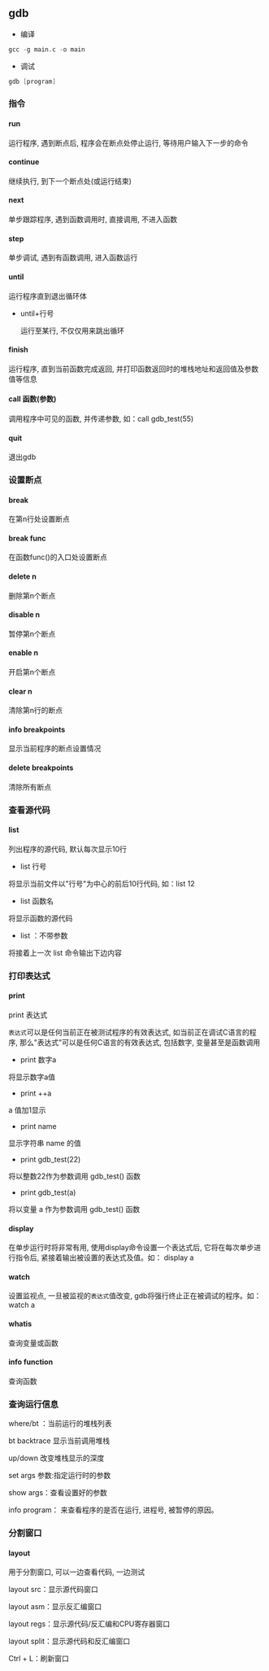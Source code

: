 <!--
 * @Description: 
 * @Version: 1.0
 * @Author: DaLao
 * @Email: dalao_li@163.com
 * @Date: 2022-03-12 22:41:18
 * @LastEditors: DaLao
 * @LastEditTime: 2022-09-11 18:27:38
-->

## gdb


- 编译

```c
gcc -g main.c -o main
```

- 调试

```c
gdb [program]
```


### 指令


#### run

运行程序, 遇到断点后, 程序会在断点处停止运行, 等待用户输入下一步的命令


#### continue

继续执行, 到下一个断点处(或运行结束)


#### next

单步跟踪程序, 遇到函数调用时, 直接调用, 不进入函数


#### step

单步调试, 遇到有函数调用, 进入函数运行


#### until

运行程序直到退出循环体

- until+行号

    运行至某行, 不仅仅用来跳出循环


#### finish

运行程序, 直到当前函数完成返回, 并打印函数返回时的堆栈地址和返回值及参数值等信息


#### call 函数(参数)

调用程序中可见的函数, 并传递参数, 如：call gdb_test(55)


#### quit

退出gdb


### 设置断点


#### break

在第n行处设置断点


#### break func

在函数func()的入口处设置断点


#### delete n

删除第n个断点


#### disable n

暂停第n个断点


#### enable n

开启第n个断点


#### clear n

清除第n行的断点


#### info breakpoints

显示当前程序的断点设置情况


#### delete breakpoints

清除所有断点



### 查看源代码


#### list

列出程序的源代码, 默认每次显示10行

- list 行号

将显示当前文件以"行号"为中心的前后10行代码, 如：list 12


- list 函数名

将显示函数的源代码


- list ：不带参数

将接着上一次 list 命令输出下边内容



### 打印表达式


#### print 

print 表达式

`表达式`可以是任何当前正在被测试程序的有效表达式, 如当前正在调试C语言的程序, 那么"表达式"可以是任何C语言的有效表达式, 包括数字, 变量甚至是函数调用


- print 数字a

将显示数字a值

- print ++a

a 值加1显示


- print name

显示字符串 name 的值


- print gdb_test(22)

将以整数22作为参数调用 gdb_test() 函数


- print gdb_test(a)

将以变量 a 作为参数调用 gdb_test() 函数


#### display

在单步运行时将非常有用, 使用display命令设置一个表达式后, 它将在每次单步进行指令后, 紧接着输出被设置的表达式及值。如： display a


#### watch

设置监视点, 一旦被监视的`表达式`值改变, gdb将强行终止正在被调试的程序。如： watch a

#### whatis

查询变量或函数


#### info function

查询函数



### 查询运行信息

where/bt ：当前运行的堆栈列表

bt backtrace 显示当前调用堆栈

up/down 改变堆栈显示的深度

set args 参数:指定运行时的参数

show args：查看设置好的参数

info program： 来查看程序的是否在运行, 进程号, 被暂停的原因。


### 分割窗口


#### layout

用于分割窗口, 可以一边查看代码, 一边测试

layout src：显示源代码窗口

layout asm：显示反汇编窗口

layout regs：显示源代码/反汇编和CPU寄存器窗口

layout split：显示源代码和反汇编窗口

Ctrl + L：刷新窗口